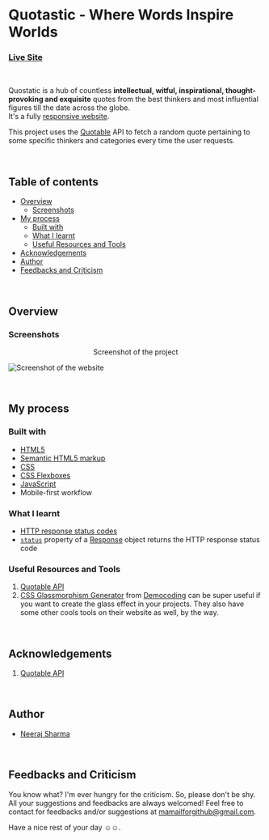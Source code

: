 # Quotastic - Where Words Inspire Worlds

### [Live Site](https://neerajlosersharma.github.io/Quotastic/)

&nbsp;

Quostatic is a hub of countless **intellectual, witful, inspirational, thought-provoking and exquisite** quotes from the best thinkers and most influential figures till the date across the globe.  
It's a fully [responsive website](https://en.wikipedia.org/wiki/Responsive_web_design).

This project uses the [Quotable](https://github.com/lukePeavey/quotable) API to fetch a random quote pertaining to some specific thinkers and categories every time the user requests.

&nbsp;

## Table of contents

- [Overview](#overview)
  - [Screenshots](#screenshots)
- [My process](#my-process)
  - [Built with](#built-with)
  - [What I learnt](#what-i-learnt)
  - [Useful Resources and Tools](#useful-resources-and-tools)
- [Acknowledgements](#acknowledgements)
- [Author](#author)
- [Feedbacks and Criticism](#feedbacks-and-criticism)

&nbsp;

## Overview

### Screenshots

<p align="center">Screenshot of the project</p>

<img src="https://i.ibb.co/P6tHtGz/quotastic-project-screenshot.png" alt="Screenshot of the website" style="display: block; margin-inline: auto">

&nbsp;

## My process

### Built with

- [HTML5](https://en.wikipedia.org/wiki/HTML)
- [Semantic HTML5 markup](https://en.wikipedia.org/wiki/HTML#Semantic_HTML)
- [CSS](https://en.wikipedia.org/wiki/CSS)
- [CSS Flexboxes](https://en.wikipedia.org/wiki/CSS_Flexible_Box_Layout)
- [JavaScript](https://en.wikipedia.org/wiki/JavaScript)
- Mobile-first workflow

### What I learnt

- [HTTP response status codes](https://developer.mozilla.org/en-US/docs/Web/HTTP/Status)
- [`status`](https://developer.mozilla.org/en-US/docs/Web/API/Response/status) property of a [Response](https://developer.mozilla.org/en-US/docs/Web/API/Response) object returns the HTTP response status code

### Useful Resources and Tools

1. [Quotable API](https://github.com/lukePeavey/quotable)
1. [CSS Glassmorphism Generator](https://democoding.in/css-glassmorphism-generator) from [Democoding](https://democoding.in/) can be super useful if you want to create the glass effect in your projects. They also have some other cools tools on their website as well, by the way.

&nbsp;

## Acknowledgements

1. [Quotable API](https://github.com/lukePeavey/quotable)


&nbsp;

## Author

- [Neeraj Sharma](https://github.com/NeerajLoserSharma)

&nbsp;


## Feedbacks and Criticism

You know what? I'm ever hungry for the criticism. So, please don't be shy. All your suggestions and feedbacks are always welcomed! Feel free to contact for feedbacks and/or suggestions at mamailforgithub@gmail.com.

Have a nice rest of your day ☺️☺️.
